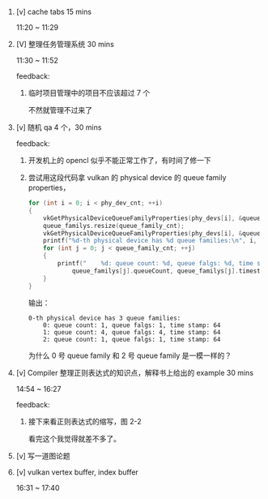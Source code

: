 1. [v] cache tabs 15 mins

    11:20 ~ 11:29

2. [V] 整理任务管理系统 30 mins

    11:30 ~ 11:52

    feedback:

    1. 临时项目管理中的项目不应该超过 7 个

        不然就管理不过来了

3. [v] 随机 qa 4 个，30 mins

    feedback:

    1. 开发机上的 opencl 似乎不能正常工作了，有时间了修一下

    2. 尝试用这段代码拿 vulkan 的 physical device 的 queue family properties，

        ```cpp
        for (int i = 0; i < phy_dev_cnt; ++i)
        {
            vkGetPhysicalDeviceQueueFamilyProperties(phy_devs[i], &queue_family_cnt, nullptr);
            queue_familys.resize(queue_family_cnt);
            vkGetPhysicalDeviceQueueFamilyProperties(phy_devs[i], &queue_family_cnt, queue_familys.data());
            printf("%d-th physical device has %d queue families:\n", i, queue_family_cnt);
            for (int j = 0; j < queue_family_cnt; ++j)
            {
                printf("    %d: queue count: %d, queue falgs: %d, time stamp: %d\n", j, queue_familys[j].queueCount,
                    queue_familys[j].queueCount, queue_familys[j].timestampValidBits);
            }
        }
        ```

        输出：

        ```
        0-th physical device has 3 queue families:
            0: queue count: 1, queue falgs: 1, time stamp: 64
            1: queue count: 4, queue falgs: 4, time stamp: 64
            2: queue count: 1, queue falgs: 1, time stamp: 64
        ```

        为什么 0 号 queue family 和 2 号 queue family 是一模一样的？

4. [v] Compiler 整理正则表达式的知识点，解释书上给出的 example 30 mins

    14:54 ~ 16:27

    feedback:

    1. 接下来看正则表达式的缩写，图 2-2

        看完这个我觉得就差不多了。

5. [v] 写一道图论题

6. [v] vulkan vertex buffer, index buffer

    16:31 ~ 17:40
